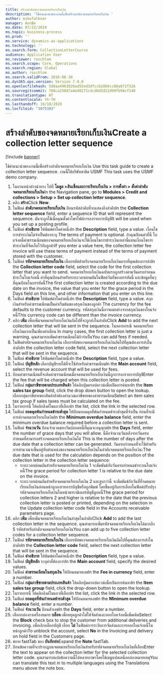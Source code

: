 ```yaml
---
title: สร้างลำดับของจดหมายเรียกเก็บเงิน
description: 'ใช้คำแนะนำของงานนี้เพื่อสร้างลำดับจดหมายเรียกเก็บเงิน '
author: mikefalkner
manager: AnnBe
ms.date: 07/22/2019
ms.topic: business-process
ms.prod: ''
ms.service: dynamics-ax-applications
ms.technology: ''
ms.search.form: CollectionLetterCourse
audience: Application User
ms.reviewer: roschlom
ms.search.scope: Core, Operations
ms.search.region: Global
ms.author: roschlom
ms.search.validFrom: 2016-06-30
ms.dyn365.ops.version: Version 7.0.0
ms.openlocfilehash: 5d8aa4963026ad55ed3dfccb28b6cc68a872f326
ms.sourcegitcommit: 708ca25687a4e48271cdcd6d2d22d99fb94cf140
ms.translationtype: HT
ms.contentlocale: th-TH
ms.lasthandoff: 10/10/2020
ms.locfileid: "3975303"
---
```

# <a name="create-a-collection-letter-sequence"></a><span data-ttu-id="0c568-103">สร้างลำดับของจดหมายเรียกเก็บเงิน</span><span class="sxs-lookup"><span data-stu-id="0c568-103">Create a collection letter sequence</span></span>

[!include [banner](../../includes/banner.md)]

<span data-ttu-id="0c568-104">ใช้คำแนะนำของงานนี้เพื่อสร้างลำดับจดหมายเรียกเก็บเงิน </span><span class="sxs-lookup"><span data-stu-id="0c568-104">Use this task guide to create a collection letter sequence.</span></span> <span data-ttu-id="0c568-105">งานนี้ใช้บริษัทสาธิต USMF </span><span class="sxs-lookup"><span data-stu-id="0c568-105">This task uses the USMF demo company.</span></span>

1. <span data-ttu-id="0c568-106">ในบานหน้าต่างนำทาง ไปที่ **โมดูล >สินเชื่อและการเรียกเก็บเงิน > การตั้งค่า > ตั้งค่าลำดับจดหมายเรียกเก็บเงิน**</span><span class="sxs-lookup"><span data-stu-id="0c568-106">In the Navigation pane, go to **Modules > Credit and collections > Setup > Set up collection letter sequence**.</span></span>
2. <span data-ttu-id="0c568-107">คลิก **สร้าง**</span><span class="sxs-lookup"><span data-stu-id="0c568-107">Click **New**.</span></span>
3. <span data-ttu-id="0c568-108">ในฟิลด์ **ลำดับจดหมายเรียกเก็บเงิน** ป้อนรหัสลำดับที่จะแสดงถึงลำดับ</span><span class="sxs-lookup"><span data-stu-id="0c568-108">In the **Collection letter sequence** field, enter a sequence ID that will represent the sequence.</span></span> <span data-ttu-id="0c568-109">มันจะถูกใช้เมื่อคุณตั้งค่าโพรไฟล์การลงรายการบัญชี</span><span class="sxs-lookup"><span data-stu-id="0c568-109">It will be used when you set up a posting profile.</span></span>
4. <span data-ttu-id="0c568-110">ในฟิลด์ **คำอธิบาย** ให้พิมพ์ค่าใดค่าหนึ่ง</span><span class="sxs-lookup"><span data-stu-id="0c568-110">In the **Description** field, type a value.</span></span>  <span data-ttu-id="0c568-111">เงื่อนไขการชำระเงินไม่จำเป็นต้องระบุ </span><span class="sxs-lookup"><span data-stu-id="0c568-111">The terms of payment is optional.</span></span> <span data-ttu-id="0c568-112">ถ้าคุณป้อนค่าที่นี่ ใบแจ้งหนี้ค่าธรรมเนียมของจดหมายเรียกเก็บเงินจะใช้เงื่อนไขการชำระเงินเหล่านี้แทนเงื่อนไขการชำระเงินที่จัดเก็บไว้กับลูกค้า</span><span class="sxs-lookup"><span data-stu-id="0c568-112">If you enter a value here, the collection letter fee invoice will use these terms of payment instead of the terms of payment stored with the customer.</span></span>  
5. <span data-ttu-id="0c568-113">ในฟิลด์ **รหัสจดหมายเรียกเก็บเงิน** เลือกรหัสสำหรับจดหมายเรียกเก็บเงินแรกที่คุณต้องการส่ง</span><span class="sxs-lookup"><span data-stu-id="0c568-113">In the **Collection letter code** field, select the code for the first collection letter that you want to send.</span></span> <span data-ttu-id="0c568-114">จดหมายเรียกเก็บเงินฉบับแรกถูกสร้างตามวันครบกำหนดชำระในใบแจ้งหนี้ ค่าที่คุณป้อนสำหรับระยะเวลาผ่อนผันในฟิลด์วันที่ของบรรทัดนี้ และข้อมูลอื่นๆที่คุณป้อนในบรรทัดนี้</span><span class="sxs-lookup"><span data-stu-id="0c568-114">The first collection letter is created according to the due date on the invoice, the value that you enter for the grace period in the Days field on this line, and other information that you enter on this line.</span></span>  
6. <span data-ttu-id="0c568-115">ในฟิลด์ **คำอธิบาย** ให้พิมพ์ค่าใดค่าหนึ่ง</span><span class="sxs-lookup"><span data-stu-id="0c568-115">In the **Description** field, type a value.</span></span> <span data-ttu-id="0c568-116">สกุลเงินสำหรับค่าธรรมเนียมเป็นค่าเริ่มต้นของสกุลเงินของลูกค้า </span><span class="sxs-lookup"><span data-stu-id="0c568-116">The currency for the fee defaults to the customer currency.</span></span> <span data-ttu-id="0c568-117">รหัสสกุลเงินนี้อาจแตกต่างจากสกุลเงินของใบแจ้งหนี้</span><span class="sxs-lookup"><span data-stu-id="0c568-117">This currency code can be different than the invoice currency.</span></span>  
7. <span data-ttu-id="0c568-118">คลิก **เพิ่ม** เพื่อเพิ่มจดหมายเรียกเก็บเงินถัดไปที่จะถูกส่งในลำดับ</span><span class="sxs-lookup"><span data-stu-id="0c568-118">Click **Add** to add the next collection letter that will be sent in the sequence.</span></span> <span data-ttu-id="0c568-119">ในหลายกรณี จดหมายเรียกเก็บเงินแรกเป็นเพียงคำเตือน </span><span class="sxs-lookup"><span data-stu-id="0c568-119">In many cases, the first collection letter is just a warning.</span></span> <span data-ttu-id="0c568-120">คุณสามารถเพิ่มค่าธรรมเนียมได้ถ้าจำเป็น</span><span class="sxs-lookup"><span data-stu-id="0c568-120">You can add fees if needed.</span></span>  
8. <span data-ttu-id="0c568-121">ในฟิลด์รหัสจดหมายเรียกเก็บเงิน เลือกรหัสของจดหมายเรียกเก็บเงินถัดไปที่คุณต้องการส่งในลำดับ</span><span class="sxs-lookup"><span data-stu-id="0c568-121">In the collection letter code field, select the next collection letter that will be sent in the sequence.</span></span>
9. <span data-ttu-id="0c568-122">ในฟิลด์ **คำอธิบาย** ให้พิมพ์ค่าใดค่าหนึ่ง</span><span class="sxs-lookup"><span data-stu-id="0c568-122">In the **Description** field, type a value.</span></span>
10. <span data-ttu-id="0c568-123">ในฟิลด์ **บัญชีหลัก** เลือกบัญชีรายได้ที่จะใช้สำหรับค่าธรรมเนียม</span><span class="sxs-lookup"><span data-stu-id="0c568-123">In the **Main account** field, select the revenue account that will be used for fees.</span></span>
11. <span data-ttu-id="0c568-124">ป้อนค่าธรรมเนียมที่จะคิดค่าธรรมเนียมเมื่อจดหมายเรียกเก็บเงินนี้ถูกการลงรายการบัญชี</span><span class="sxs-lookup"><span data-stu-id="0c568-124">Enter the fee that will be charged when this collection letter is posted.</span></span>
12. <span data-ttu-id="0c568-125">ในฟิลด์ **กลุ่มภาษีขายตามประเภทสินค้า** ให้คลิกปุ่มดรอปดาวน์เพื่อเปิดการค้นหา</span><span class="sxs-lookup"><span data-stu-id="0c568-125">In the **Item sales tax group** field, click the drop down button to open the lookup.</span></span> <span data-ttu-id="0c568-126">เลือกกลุ่มภาษีขายของสินค้าถ้าต้องคำนวณภาษีขายของค่าธรรมเนียม</span><span class="sxs-lookup"><span data-stu-id="0c568-126">Select an item sales tax group if sales taxes must be calculated on the fee.</span></span>  
13. <span data-ttu-id="0c568-127">ในรายการนี้ ให้คลิกลิงค์ในแถวที่เลือก</span><span class="sxs-lookup"><span data-stu-id="0c568-127">In the list, click the link in the selected row.</span></span>
14. <span data-ttu-id="0c568-128">ในฟิลด์ **ยอดดุลพ้นกำหนดชำระต่ำสุด** ให้ป้อนยอดดุลที่พ้นกำหนดชำระต่ำสุดที่จำเป็น ก่อนที่จะมีการส่งจดหมายเรียกเก็บเงิน</span><span class="sxs-lookup"><span data-stu-id="0c568-128">In the **Minimum overdue balance** field, enter the minimum overdue balance required before a collection letter is sent.</span></span>
15. <span data-ttu-id="0c568-129">ในฟิลด์ **จำนวนวัน** ป้อนจำนวนของวันปลอดหนี้ที่คุณจะอนุญาต</span><span class="sxs-lookup"><span data-stu-id="0c568-129">In the **Days** field, enter the number of grace days that you will allow.</span></span> <span data-ttu-id="0c568-130">นี่คือจำนวนวันหลังจากวันครบกำหนดที่สามารถสร้างจดหมายเรียกเก็บเงินได้ </span><span class="sxs-lookup"><span data-stu-id="0c568-130">This is the number of days after the due date that a collection letter can be generated.</span></span> <span data-ttu-id="0c568-131">วันครบกำหนดที่จะใช้สำหรับการคำนวณจะขึ้นอยู่กับตำแหน่งของจดหมายเรียกเก็บเงินในลำดับจดหมายเรียกเก็บเงิน:</span><span class="sxs-lookup"><span data-stu-id="0c568-131">The due date that is used for the calculation depends on the position of the collection letter in the collection letter sequence:</span></span>
    - <span data-ttu-id="0c568-132">ระยะเวลาผ่อนผันสำหรับจดหมายเรียกเก็บเงิน 1 จะสัมพันธ์กับวันครบกำหนดชำระบนใบแจ้งหนี้</span><span class="sxs-lookup"><span data-stu-id="0c568-132">The grace period for collection letter 1 is relative to the due date on the invoice.</span></span>
    - <span data-ttu-id="0c568-133">ระยะเวลาผ่อนผันสำหรับจดหมายเรียกเก็บเงิน 2 และสูงกว่านี้ จะสัมพันธ์กับวันที่ที่จดหมายเรียกเก็บเงินก่อนหน้าถูกลงรายการบัญชีหรือถูกพิมพ์ โดยขึ้นอยู่กับการเลือกในฟิลด์ปรับปรุงรหัสจดหมายเรียกเก็บเงินในหน้าพารามิเตอร์บัญชีลูกหนี้</span><span class="sxs-lookup"><span data-stu-id="0c568-133">The grace period for collection letters 2 and higher is relative to the date that the previous collection letter is posted or printed, depending on the selection in the Update collection letter code field in the Accounts receivable parameters page.</span></span>  
16. <span data-ttu-id="0c568-134">คลิก **เพิ่ม** เพื่อเพิ่มจดหมายเรียกเก็บเงินล่าสุดในลำดับ</span><span class="sxs-lookup"><span data-stu-id="0c568-134">Click **Add** to add the last collection letter in the sequence.</span></span> <span data-ttu-id="0c568-135">คุณสามารถเพิ่มรหัสจดหมายเรียกเก็บเงินได้มากถึง 5 รหัสสำหรับลำดับจดหมายเรียกเก็บเงิน</span><span class="sxs-lookup"><span data-stu-id="0c568-135">You can add up to five collection letter codes for a collection letter sequence.</span></span>  
17. <span data-ttu-id="0c568-136">ในฟิลด์ **รหัสจดหมายเรียกเก็บเงิน** เลือกรหัสของจดหมายเรียกเก็บเงินถัดไปที่คุณต้องการส่งในลำดับ</span><span class="sxs-lookup"><span data-stu-id="0c568-136">In the **Collection letter code** field, select the next collection letter that will be sent in the sequence.</span></span>
18. <span data-ttu-id="0c568-137">ในฟิลด์ **คำอธิบาย** ให้พิมพ์ค่าใดค่าหนึ่ง</span><span class="sxs-lookup"><span data-stu-id="0c568-137">In the **Description** field, type a value.</span></span>
19. <span data-ttu-id="0c568-138">ในฟิลด์ **บัญชีหลัก** ระบุค่าที่ต้องการ</span><span class="sxs-lookup"><span data-stu-id="0c568-138">In the **Main account** field, specify the desired values.</span></span>
20. <span data-ttu-id="0c568-139">ในฟิลด์ **ค่าธรรมเนียมในสกุลเงิน** ให้ป้อนหมายเลข</span><span class="sxs-lookup"><span data-stu-id="0c568-139">In the **Fee in currency** field, enter a number.</span></span>
21. <span data-ttu-id="0c568-140">ในฟิลด์ **กลุ่มภาษีขายตามประเภทสินค้า** ให้คลิกปุ่มดรอปดาวน์เพื่อเปิดการค้นหา</span><span class="sxs-lookup"><span data-stu-id="0c568-140">In the **Item sales tax group** field, click the drop-down button to open the lookup.</span></span>
22. <span data-ttu-id="0c568-141">ในรายการนี้ ให้คลิกลิงค์ในแถวที่เลือก</span><span class="sxs-lookup"><span data-stu-id="0c568-141">In the list, click the link in the selected row.</span></span>
23. <span data-ttu-id="0c568-142">ในฟิลด์ **ยอดดุลที่พ้นกำหนดชำระต่ำสุด** ให้ป้อนหมายเลข</span><span class="sxs-lookup"><span data-stu-id="0c568-142">In the **Minimum overdue balance** field, enter a number.</span></span>
24. <span data-ttu-id="0c568-143">ในฟิลด์ **จำนวนวัน** ป้อนตัวเลข</span><span class="sxs-lookup"><span data-stu-id="0c568-143">In the **Days** field, enter a number.</span></span>
25. <span data-ttu-id="0c568-144">เลือกกล่องกาเครื่องหมาย **บล็อค** เพื่อหยุดลูกค้าไม่ให้จัดส่งและออกใบแจ้งหนี้เพิ่มเติม</span><span class="sxs-lookup"><span data-stu-id="0c568-144">Select the **Block** check box to stop the customer from additional deliveries and invoicing.</span></span> <span data-ttu-id="0c568-145">เพื่อเลิกบล็อกบัญชี เลือก **ไม่** ในฟิลด์การระงับการจัดส่งและการออกใบแจ้งหนี้ในหน้าลูกค้า</span><span class="sxs-lookup"><span data-stu-id="0c568-145">To unblock the account, select **No** in the Invoicing and delivery on hold field in the Customers page.</span></span>  
26. <span data-ttu-id="0c568-146">ขยาย fastTab ของ **บันทึกย่อ**</span><span class="sxs-lookup"><span data-stu-id="0c568-146">Expand the **Note** fastTab.</span></span>
27. <span data-ttu-id="0c568-147">ป้อนข้อความที่จะปรากฏบนจดหมายเรียกเก็บเงินสำหรับรหัสจดหมายเรียกเก็บเงินที่เลือก</span><span class="sxs-lookup"><span data-stu-id="0c568-147">Enter the text to appear on the collection letter for the selected collection letter code.</span></span> <span data-ttu-id="0c568-148">คุณสามารถแปลข้อความนี้ได้หลายภาษาโดยใช้เมนูแปลเหนือกล่องหมายเหตุ</span><span class="sxs-lookup"><span data-stu-id="0c568-148">You can translate this text in to multiple languages using the Translations menu above the note box.</span></span>  

